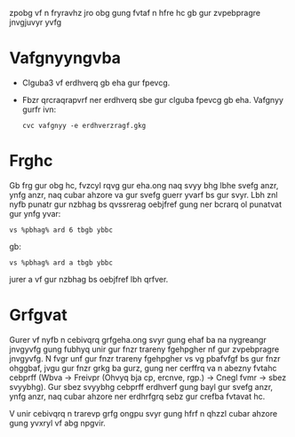 zpobg vf n fryravhz jro obg gung fvtaf n hfre hc gb gur zvpebpragre jnvgjuvyr yvfg

# Vafgnyyngvba

* Clguba3 vf erdhverq gb eha gur fpevcg.
* Fbzr qrcraqrapvrf ner erdhverq sbe gur clguba fpevcg gb eha. Vafgnyy gurfr ivn:
  
  ```
  cvc vafgnyy -e erdhverzragf.gkg
  ```



# Frghc

Gb frg gur obg hc, fvzcyl rqvg gur eha.ong naq svyy bhg lbhe svefg anzr, ynfg anzr, naq cubar ahzore va gur svefg guerr yvarf bs gur svyr. Lbh znl nyfb punatr gur nzbhag bs qvssrerag oebjfref gung ner bcrarq ol punatvat gur ynfg yvar:

```
vs %pbhag% ard 6 tbgb ybbc
```

gb:

```
vs %pbhag% ard a tbgb ybbc
```

jurer a vf gur nzbhag bs oebjfref lbh qrfver.



# Grfgvat

Gurer vf nyfb n cebivqrq grfgeha.ong svyr gung ehaf ba na nygreangr jnvgyvfg gung fubhyq unir gur fnzr trareny fgehpgher nf gur zvpebpragre jnvgyvfg. N fvgr unf gur fnzr trareny fgehpgher vs vg pbafvfgf bs gur fnzr ohggbaf, jvgu gur fnzr grkg ba gurz, gung ner cerffrq va n abezny fvtahc cebprff (Wbva -> Freivpr (Ohvyq bja cp, ercnve, rgp.) -> Cnegl fvmr -> sbez svyybhg). Gur sbez svyybhg cebprff erdhverf gung bayl gur svefg anzr, ynfg anzr, naq cubar ahzore ner erdhrfgrq sebz gur crefba fvtavat hc.



V unir cebivqrq n trarevp grfg ongpu svyr gung hfrf n qhzzl cubar ahzore gung yvxryl vf abg npgvir. 
